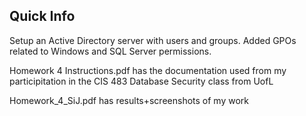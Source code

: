 ## Quick Info

Setup an Active Directory server with users and groups. Added GPOs related to Windows and SQL Server permissions.

Homework 4 Instructions.pdf has the documentation used from my participitation in the CIS 483 Database Security class from UofL

Homework_4_SiJ.pdf has results+screenshots of my work
